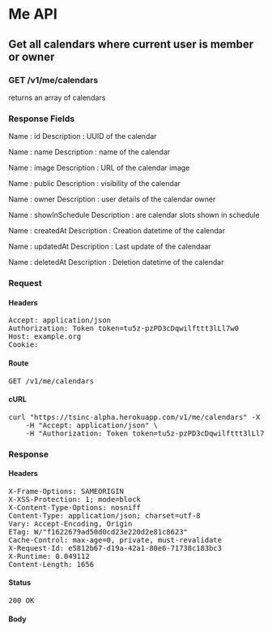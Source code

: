 # Me API

## Get all calendars where current user is member or owner

### GET /v1/me/calendars

returns an array of calendars

### Response Fields

Name : id
Description : UUID of the calendar

Name : name
Description : name of the calendar

Name : image
Description : URL of the calendar image

Name : public
Description : visibility of the calendar

Name : owner
Description : user details of the calendar owner

Name : showInSchedule
Description : are calendar slots shown in schedule

Name : createdAt
Description : Creation datetime of the calendar

Name : updatedAt
Description : Last update of the calendaar

Name : deletedAt
Description : Deletion datetime of the calendar

### Request

#### Headers

<pre>Accept: application/json
Authorization: Token token=tu5z-pzPD3cDqwilfttt3lLl7w0
Host: example.org
Cookie: </pre>

#### Route

<pre>GET /v1/me/calendars</pre>

#### cURL

<pre class="request">curl &quot;https://tsinc-alpha.herokuapp.com/v1/me/calendars&quot; -X GET \
	-H &quot;Accept: application/json&quot; \
	-H &quot;Authorization: Token token=tu5z-pzPD3cDqwilfttt3lLl7w0&quot;</pre>

### Response

#### Headers

<pre>X-Frame-Options: SAMEORIGIN
X-XSS-Protection: 1; mode=block
X-Content-Type-Options: nosniff
Content-Type: application/json; charset=utf-8
Vary: Accept-Encoding, Origin
ETag: W/&quot;f1622679ad50d0cd23e220d2e81c8623&quot;
Cache-Control: max-age=0, private, must-revalidate
X-Request-Id: e5812b67-d19a-42a1-80e6-71738c183bc3
X-Runtime: 0.049112
Content-Length: 1656</pre>

#### Status

<pre>200 OK</pre>

#### Body

```javascript

```
